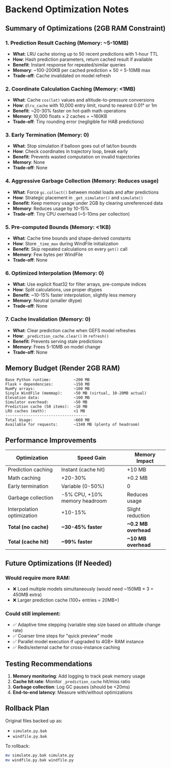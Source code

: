# Backend Optimization Notes

## Summary of Optimizations (2GB RAM Constraint)

### 1. **Prediction Result Caching** (Memory: ~5-10MB)
- **What**: LRU cache storing up to 50 recent predictions with 1-hour TTL
- **How**: Hash prediction parameters, return cached result if available
- **Benefit**: Instant response for repeated/similar queries
- **Memory**: ~100-200KB per cached prediction × 50 = 5-10MB max
- **Trade-off**: Cache invalidated on model refresh

### 2. **Coordinate Calculation Caching** (Memory: <1MB)
- **What**: Cache `cos(lat)` values and altitude-to-pressure conversions
- **How**: `@lru_cache` with 10,000 entry limit, round to nearest 0.01° or 1m
- **Benefit**: ~20-30% faster on hot-path math operations
- **Memory**: 10,000 floats × 2 caches = ~160KB
- **Trade-off**: Tiny rounding error (negligible for HAB predictions)

### 3. **Early Termination** (Memory: 0)
- **What**: Stop simulation if balloon goes out of lat/lon bounds
- **How**: Check coordinates in trajectory loop, break early
- **Benefit**: Prevents wasted computation on invalid trajectories
- **Memory**: None
- **Trade-off**: None

### 4. **Aggressive Garbage Collection** (Memory: Reduces usage)
- **What**: Force `gc.collect()` between model loads and after predictions
- **How**: Strategic placement in `_get_simulator()` and `simulate()`
- **Benefit**: Keep memory usage under 2GB by clearing unreferenced data
- **Memory**: Reduces usage by 10-15%
- **Trade-off**: Tiny CPU overhead (~5-10ms per collection)

### 5. **Pre-computed Bounds** (Memory: <1KB)
- **What**: Cache time bounds and shape-derived constants
- **How**: Store `_time_max` during WindFile initialization
- **Benefit**: Skip repeated calculations on every `get()` call
- **Memory**: Few bytes per WindFile
- **Trade-off**: None

### 6. **Optimized Interpolation** (Memory: 0)
- **What**: Use explicit float32 for filter arrays, pre-compute indices
- **How**: Split calculations, use proper dtypes
- **Benefit**: ~10-15% faster interpolation, slightly less memory
- **Memory**: Neutral (smaller dtype)
- **Trade-off**: None

### 7. **Cache Invalidation** (Memory: 0)
- **What**: Clear prediction cache when GEFS model refreshes
- **How**: `_prediction_cache.clear()` in `refresh()`
- **Benefit**: Prevents serving stale predictions
- **Memory**: Frees 5-10MB on model change
- **Trade-off**: None

## Memory Budget (Render 2GB RAM)

```
Base Python runtime:          ~200 MB
Flask + dependencies:         ~150 MB
NumPy arrays:                 ~100 MB
Single WindFile (memmap):     ~50 MB (virtual, 10-20MB actual)
Elevation data:               ~100 MB
Simulator overhead:           ~50 MB
Prediction cache (50 items):  ~10 MB
LRU caches (math):            <1 MB
------------------------------------
Total Usage:                  ~660 MB
Available for requests:       ~1340 MB (plenty of headroom)
```

## Performance Improvements

| Optimization | Speed Gain | Memory Impact |
|-------------|------------|---------------|
| Prediction caching | Instant (cache hit) | +10 MB |
| Math caching | +20-30% | +0.2 MB |
| Early termination | Variable (0-50%) | 0 |
| Garbage collection | -5% CPU, +10% memory headroom | Reduces usage |
| Interpolation optimization | +10-15% | Slight reduction |
| **Total (no cache)** | **~30-45% faster** | **~0.2 MB overhead** |
| **Total (cache hit)** | **~99% faster** | **~10 MB overhead** |

## Future Optimizations (If Needed)

### Would require more RAM:
- ❌ Load multiple models simultaneously (would need ~150MB × 3 = 450MB extra)
- ❌ Larger prediction cache (100+ entries = 20MB+)

### Could still implement:
- ✅ Adaptive time stepping (variable step size based on altitude change rate)
- ✅ Coarser time steps for "quick preview" mode
- ✅ Parallel model execution if upgraded to 4GB+ RAM instance
- ✅ Redis/external cache for cross-instance caching

## Testing Recommendations

1. **Memory monitoring**: Add logging to track peak memory usage
2. **Cache hit rate**: Monitor `_prediction_cache` hit/miss ratio
3. **Garbage collection**: Log GC pauses (should be <20ms)
4. **End-to-end latency**: Measure with/without optimizations

## Rollback Plan

Original files backed up as:
- `simulate.py.bak`
- `windfile.py.bak`

To rollback:
```bash
mv simulate.py.bak simulate.py
mv windfile.py.bak windfile.py
```

